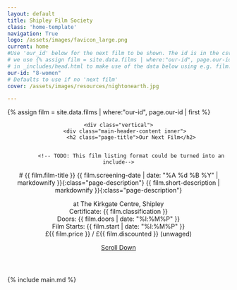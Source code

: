 ```yaml
---
layout: default
title: Shipley Film Society
class: 'home-template'
navigation: True
logo: /assets/images/favicon_large.png
current: home
#Use 'our_id' below for the next film to be shown. The id is in the csv file
# we use {% assign film = site.data.films | where:"our-id", page.our-id | first  %}
# in _includes/head.html to make use of the data below using e.g. film.main-image
our-id: "8-women"
# Defaults to use if no 'next film'
cover: /assets/images/resources/nightonearth.jpg

---
```

<!-- < default -->
<!-- The tag above means - insert everything in this file into the [body] of the default.hbs template -->
<!-- Get the next film data -->
{% assign film = site.data.films | where:"our-id", page.our-id | first  %}
<!-- The big featured header  -->
<header class="main-header {% if film.main-image %}" style="background-image: radial-gradient(rgb(0,0,0,0.6),rgb(0,0,0,0)), url({{ site.baseurl }}/assets/images/{{ film.main-image }} {% elsif page.cover %}" style="background-image: radial-gradient(rgb(0,0,0,0.6),rgb(0,0,0,0)), url({{ site.baseurl }}{{ page.cover }}) {% else %}no-cover{% endif %}">

    <div class="vertical">
        <div class="main-header-content inner">
            <h2 class="page-title">Our Next Film</h2>


            <!-- TODO: This film listing format could be turned into an include-->
<div class="next-film" markdown="1">
# {{ film.film-title }}
{{ film.screening-date | date: "%A %d %B %Y" | markdownify }}{:class="page-description"}
{{ film.short-description | markdownify }}{:class="page-description"}
<p class="page-description">
    at The Kirkgate Centre, Shipley<br>
    Certificate: {{ film.classification }}<br>
    Doors: {{ film.doors | date: "%l:%M%P" }}<br>
    Film Starts: {{ film.start | date: "%l:%M%P" }}<br>
    £{{ film.price }} / £{{ film.discounted }} (unwaged)
</p>
</div>
        </div>
    </div>
    <a class="scroll-down icon-arrow-left" href="#content" data-offset="-45"><span class="hidden">Scroll Down</span></a>

</header>

<!-- The main content area on the homepage -->
<main id="content" class="content" role="main" markdown="1">
{% include main.md %}
</main>
